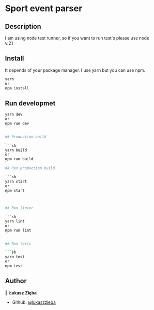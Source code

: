 # Sport event parser

## Description

I am using node test runner, so if you want to run test's please use node v.21

## Install

It depends of your package manager. I use yarn but you can use npm.

```sh
yarn
or
npm install
```

## Run developmet

```sh
yarn dev
or
npm run dev
`

## Production build

```sh
yarn build
or
npm run build
`
## Run production build

```sh
yarn start
or
npm start
`


## Run linter

```sh
yarn lint
or
npm run lint
`

## Run tests

```sh
yarn test
or
npm test
```

## Author

👤 **Łukasz Zięba**

* Github: [@lukaszzieba](https://github.com/lukaszzieba)



